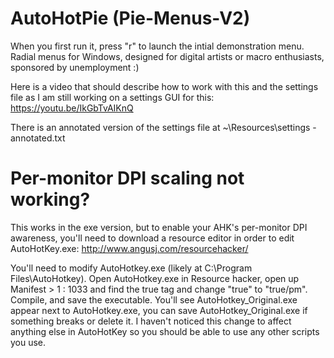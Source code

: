# AutoHotPie (Pie-Menus-V2)

When you first run it, press "r" to launch the intial demonstration menu.
Radial menus for Windows, designed for digital artists or macro enthusiasts, sponsored by unemployment :)

Here is a video that should describe how to work with this and the settings file as I am still working on a settings GUI for this:
https://youtu.be/IkGbTvAIKnQ

There is an annotated version of the settings file at ~\Resources\settings - annotated.txt



# Per-monitor DPI scaling not working?
This works in the exe version, but to enable your AHK's per-monitor DPI awareness, you'll need to download a resource editor in order to edit AutoHotKey.exe:
http://www.angusj.com/resourcehacker/

You'll need to modify AutoHotkey.exe (likely at C:\Program Files\AutoHotkey).  Open AutoHotkey.exe in Resource hacker, open up Manifest > 1 : 1033 and find the <dpiAware>true</dpiAware> tag and change "true" to "true/pm".  Compile, and save the executable.  You'll see AutoHotkey_Original.exe appear next to AutoHotkey.exe, you can save AutoHotkey_Original.exe if something breaks or delete it.  I haven't noticed this change to affect anything else in AutoHotKey so you should be able to use any other scripts you use.

